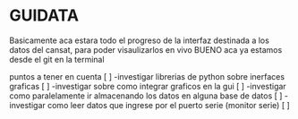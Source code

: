# GUIDATA
Basicamente aca estara todo el progreso de la interfaz destinada a los datos del cansat, para poder visaulizarlos en vivo
BUENO aca ya estamos desde el git en la terminal

puntos a tener en cuenta [ ]
-investigar librerias de python sobre inerfaces graficas [ ]
-investigar sobre como integrar graficos en la gui [ ]
-investigar como paralelamente ir almacenando los datos en alguna base de datos [ ]
-investigar como leer datos que ingrese por el puerto serie (monitor serie) [ ]

